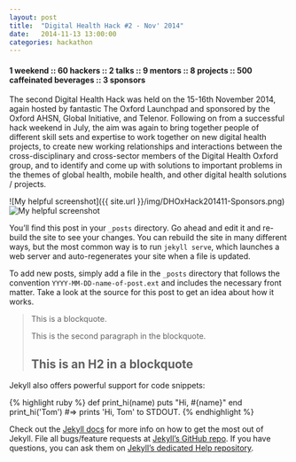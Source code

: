 ```yaml
---
layout: post
title:  "Digital Health Hack #2 - Nov' 2014"
date:   2014-11-13 13:00:00
categories: hackathon
---
```


#### 1 weekend :: 60 hackers :: 2 talks :: 9 mentors :: 8 projects :: 500 caffeinated beverages :: 3 sponsors

The second Digital Health Hack was held on the 15-16th November 2014, again hosted by fantastic The Oxford Launchpad and sponsored by the Oxford AHSN, Global Initiative, and Telenor.  Following on from a successful hack weekend in July, the aim was again to bring together people of different skill sets and expertise to work together on new digital health projects, to create new working relationships and interactions between the cross-disciplinary and cross-sector members of the Digital Health Oxford group, and to identify and come up with solutions to important problems in the themes of global health, mobile health, and other digital health solutions / projects.

![My helpful screenshot]({{ site.url }}/img/DHOxHack201411-Sponsors.png)
![My helpful screenshot](http://localhost:4000/img/DHOxHack201411-Sponsors.png)


You’ll find this post in your `_posts` directory. Go ahead and edit it and re-build the site to see your changes. You can rebuild the site in many different ways, but the most common way is to run `jekyll serve`, which launches a web server and auto-regenerates your site when a file is updated.

To add new posts, simply add a file in the `_posts` directory that follows the convention `YYYY-MM-DD-name-of-post.ext` and includes the necessary front matter. Take a look at the source for this post to get an idea about how it works.


> This is a blockquote.
> 
> This is the second paragraph in the blockquote.
>
> ## This is an H2 in a blockquote

Jekyll also offers powerful support for code snippets:

{% highlight ruby %}
def print_hi(name)
  puts "Hi, #{name}"
end
print_hi('Tom')
#=> prints 'Hi, Tom' to STDOUT.
{% endhighlight %}

Check out the [Jekyll docs][jekyll] for more info on how to get the most out of Jekyll. File all bugs/feature requests at [Jekyll’s GitHub repo][jekyll-gh]. If you have questions, you can ask them on [Jekyll’s dedicated Help repository][jekyll-help].

[jekyll]:      http://jekyllrb.com
[jekyll-gh]:   https://github.com/jekyll/jekyll
[jekyll-help]: https://github.com/jekyll/jekyll-help

